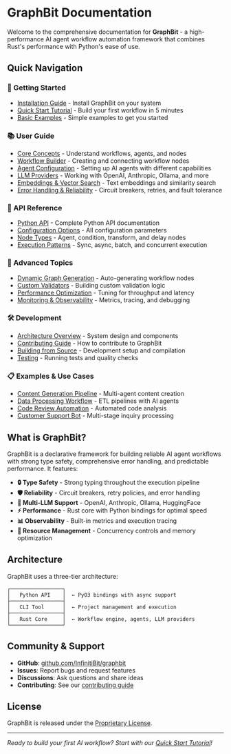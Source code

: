 # GraphBit Documentation

Welcome to the comprehensive documentation for **GraphBit** - a high-performance AI agent workflow automation framework that combines Rust's performance with Python's ease of use.

## Quick Navigation

### 🚀 Getting Started
- [Installation Guide](getting-started/installation.md) - Install GraphBit on your system
- [Quick Start Tutorial](getting-started/quickstart.md) - Build your first workflow in 5 minutes
- [Basic Examples](getting-started/examples.md) - Simple examples to get you started

### 📚 User Guide
- [Core Concepts](user-guide/concepts.md) - Understand workflows, agents, and nodes
- [Workflow Builder](user-guide/workflow-builder.md) - Creating and connecting workflow nodes
- [Agent Configuration](user-guide/agents.md) - Setting up AI agents with different capabilities
- [LLM Providers](user-guide/llm-providers.md) - Working with OpenAI, Anthropic, Ollama, and more
- [Embeddings & Vector Search](user-guide/embeddings.md) - Text embeddings and similarity search
- [Error Handling & Reliability](user-guide/reliability.md) - Circuit breakers, retries, and fault tolerance

### 🔧 API Reference
- [Python API](api-reference/python-api.md) - Complete Python API documentation
- [Configuration Options](api-reference/configuration.md) - All configuration parameters
- [Node Types](api-reference/node-types.md) - Agent, condition, transform, and delay nodes
- [Execution Patterns](api-reference/execution.md) - Sync, async, batch, and concurrent execution

### 🎯 Advanced Topics
- [Dynamic Graph Generation](advanced/dynamic-graphs.md) - Auto-generating workflow nodes
- [Custom Validators](advanced/validation.md) - Building custom validation logic
- [Performance Optimization](advanced/performance.md) - Tuning for throughput and latency
- [Monitoring & Observability](advanced/monitoring.md) - Metrics, tracing, and debugging

### 🛠️ Development
- [Architecture Overview](development/architecture.md) - System design and components
- [Contributing Guide](development/contributing.md) - How to contribute to GraphBit
- [Building from Source](development/building.md) - Development setup and compilation
- [Testing](development/testing.md) - Running tests and quality checks

### 📋 Examples & Use Cases
- [Content Generation Pipeline](examples/content-generation.md) - Multi-agent content creation
- [Data Processing Workflow](examples/data-processing.md) - ETL pipelines with AI agents
- [Code Review Automation](examples/code-review.md) - Automated code analysis
- [Customer Support Bot](examples/customer-support.md) - Multi-stage inquiry processing

## What is GraphBit?

GraphBit is a declarative framework for building reliable AI agent workflows with strong type safety, comprehensive error handling, and predictable performance. It features:

- **🔒 Type Safety** - Strong typing throughout the execution pipeline
- **🛡️ Reliability** - Circuit breakers, retry policies, and error handling  
- **🤖 Multi-LLM Support** - OpenAI, Anthropic, Ollama, HuggingFace
- **⚡ Performance** - Rust core with Python bindings for optimal speed
- **📊 Observability** - Built-in metrics and execution tracing
- **🔧 Resource Management** - Concurrency controls and memory optimization

## Architecture

GraphBit uses a three-tier architecture:

```
┌─────────────────┐
│   Python API    │  ← PyO3 bindings with async support
├─────────────────┤
│   CLI Tool      │  ← Project management and execution
├─────────────────┤
│   Rust Core     │  ← Workflow engine, agents, LLM providers
└─────────────────┘
```

## Community & Support

- **GitHub**: [github.com/InfinitiBit/graphbit](https://github.com/InfinitiBit/graphbit)
- **Issues**: Report bugs and request features
- **Discussions**: Ask questions and share ideas
- **Contributing**: See our [contributing guide](development/contributing.md)

## License

GraphBit is released under the [Proprietary License](../LICENSE).

---

*Ready to build your first AI workflow? Start with our [Quick Start Tutorial](getting-started/quickstart.md)!* 